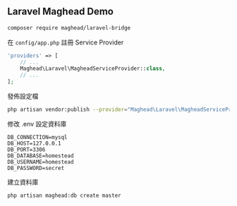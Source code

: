 ## Laravel Maghead Demo

```bash
composer require maghead/laravel-bridge
```

在 `config/app.php` 註冊 Service Provider

```php
'providers' => [
    // ...
    Maghead\Laravel\MagheadServiceProvider::class,
    // ...
];
```

發佈設定檔

```bash
php artisan vendor:publish --provider="Maghead\Laravel\MagheadServiceProvider"
```



修改 .env 設定資料庫

```
DB_CONNECTION=mysql
DB_HOST=127.0.0.1
DB_PORT=3306
DB_DATABASE=homestead
DB_USERNAME=homestead
DB_PASSWORD=secret
```

建立資料庫

```bash
php artisan maghead:db create master
```

